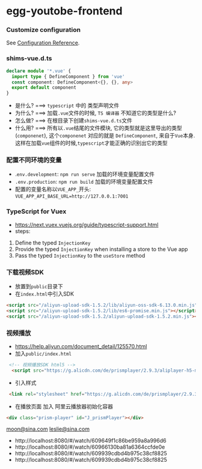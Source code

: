 # egg-youtobe-frontend

### Customize configuration
See [Configuration Reference](https://cli.vuejs.org/config/).

### shims-vue.d.ts
```ts
declare module '*.vue' {
  import type { DefineComponent } from 'vue'
  const component: DefineComponent<{}, {}, any>
  export default component
}
```
- 是什么? ===> `typescript` 中的 类型声明文件
- 为什么? ===> 加载`.vue`文件的时候, `TS 编译器` 不知道它的类型是什么? 
- 怎么做? ===> 在根目录下创建`shims-vue.d.ts`文件
- 什么用? ===> 所有以`.vue`结尾的文件模块, 它的类型就是这里导出的类型(`componenet`), 这个`componenet` 对应的就是 `DefineComponent`, 来自于`Vue`本身. 这样在加载`vue`组件的时候,`typescript`才能正确的识别出它的类型


### 配置不同环境的变量
- .`env.development`: `npm run serve` 加载的环境变量配置文件
- `.env.production`: `npm run build` 加载的环境变量配置文件
- 配置的变量名称以`VUE_APP_`开头: `VUE_APP_API_BASE_URL=http://127.0.0.1:7001`


### TypeScript for Vuex
- https://next.vuex.vuejs.org/guide/typescript-support.html
- steps:
1. Define the typed `InjectionKey`
2. Provide the typed `InjectionKey` when installing a store to the Vue app
3. Pass the typed `InjectionKey` to the `useStore` method


### 下载视频SDK
- 放置到`public`目录下
- 在`index.html`中引入SDK
```html
<script src="/aliyun-upload-sdk-1.5.2/lib/aliyun-oss-sdk-6.13.0.min.js"></script>
<script src="/aliyun-upload-sdk-1.5.2/lib/es6-promise.min.js"></script>
<script src="/aliyun-upload-sdk-1.5.2/aliyun-upload-sdk-1.5.2.min.js"></script>
```

### 视频播放
- https://help.aliyun.com/document_detail/125570.html
- 加入`public/index.html`
```html
 <!-- 视频播放SDK html5 -->
  <script src="https://g.alicdn.com/de/prismplayer/2.9.3/aliplayer-h5-min.js"></script>
```
- 引入样式
```html
 <link rel="stylesheet" href="https://g.alicdn.com/de/prismplayer/2.9.3/skins/default/aliplayer-min.css" />
```

- 在播放页面 加入 阿里云播放器初始化容器
```html
<div class="prism-player" id="J_prismPlayer"></div>
```

moon@sina.com
leslie@sina.com

- http://localhost:8080/#/watch/609649f1c86be959a8a996d6
- http://localhost:8080/#/watch/60966130ba81a6364ccfde0e
- http://localhost:8080/#/watch/609939cdbd4b975c38cf8825
- http://localhost:8080/#/watch/609939cdbd4b975c38cf8825